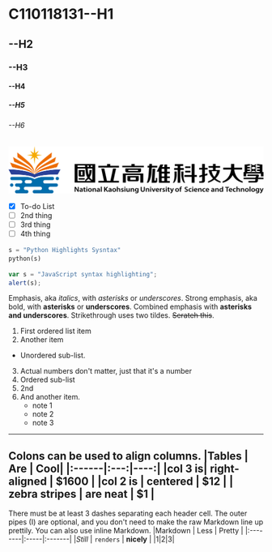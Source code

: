 # C110118131--H1
## --H2
### --H3
#### --H4
##### --H5
###### --H6

![NKUST](NKUST.png "高科大")

- [x] To-do List
- [ ] 2nd thing
- [ ] 3rd thing
- [ ] 4th thing

```python
s = "Python Highlights Sysntax"
python(s)
```

```js
var s = "JavaScript syntax highlighting";
alert(s);
```

Emphasis, aka *italics*, with *asterisks* or *underscores*.
Strong emphasis, aka bold, with **asterisks** or **underscores**.
Combined emphasis with **asterisks and underscores**.
Strikethrough uses two tildes. ~~Serateh this~~.

1. First ordered list item
2. Another item
  * Unordered sub-list.
3. Actual numbers don't matter, just that it's a number
  1. Ordered sub-list
   2. 2nd
4. And another item.
   * note 1
   * note 2
   * note 3
---
Colons can be used to align columns.
|Tables | Are | Cool|
|:------|:---:|----:|
|col 3 is| right-aligned | $1600 |
|col 2 is | centered | $12 |
| zebra stripes | are neat | $1 |
---
There must be at least 3 dashes separating each header cell.
The outer pipes (I) are optional, and you don't need to make the
raw Markdown line up prettily. You can also use inline Markdown.
|Markdown | Less | Pretty |
|:--------|:-----|:-------|
|*Still* | `renders` | **nicely** |
|1|2|3|
